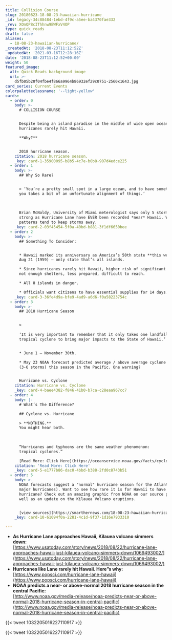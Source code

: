 ```yaml
---
title: Collision Course
slug: 20180823-18-08-23-hawaiian-hurricane
_id: legacy-34c88484-1ebd-4f9c-a5ee-ba4370fae332
_rev: XOnQP8cIThhnw9BWFxV4OP
type: quick_reads
draft: false
aliases:
  - 18-08-23-hawaiian-hurricane/
_createdAt: '2018-08-23T11:12:52Z'
_updatedAt: '2021-03-16T12:28:16Z'
date: '2018-08-23T11:12:52+00:00'
weight: 50
featured_image:
  alt: Quick Reads background image
  url: >-
    d5fb05b20f04fbe4f866a9964b86932ef29c0751-2560x1643.jpg
card_series: Current Events
colorpaletteclassname: '--light-yellow'
cards:
  - order: 0
    body: >-
      # COLLISION COURSE


      Despite being an island paradise in the middle of wide open ocean,
      hurricanes rarely hit Hawaii.  

      **Why?**


      2018 hurricane season.
    citation: 2018 hurricane season.
    _key: card-1-35900095-b8b5-4c7e-b0b8-907d4edce225
  - order: 1
    body: >-
      ## Why So Rare?


      > ‘You’re a pretty small spot in a large ocean, and to have something hit
      you takes a bit of an unfortunate alignment of things.’  
        
        
        
      Brian McNoldy, University of Miami meterologist says only 5 storms as
      strong as Hurricane Lane have EVER been recorded *near* Hawaii. Wind
      patterns tend to keep storms away.
    _key: card-2-03f45454-5f0a-40bd-b881-3f1df6650bee
  - order: 2
    body: >-
      ## Something To Consider:


      * Hawaii marked its anniversary as America’s 50th state **this week** on
      Aug 21 (1959) – only state that’s all islands.

      * Since hurricanes rarely hit Hawaii, higher risk of significant damage:
      not enough shelters, less prepared, difficult to reach.

      * All 8 islands in danger.

      * Officials want citizens to have essential supplies for 14 days.
    _key: card-3-36fe4d9a-bfe9-4ad9-a6d6-f0a58223754c
  - order: 3
    body: >-
      ## 2018 Hurricane Season


      >   
        
      ‘It is very important to remember that it only takes one landfalling
      tropical cyclone to bring major impacts to the State of Hawaii.’


      * June 1 – November 30th.

      * May 23 NOAA forecast predicted average / above average cyclone activity
      (3-6 storms) this season in the Pacific. One warning?


      Hurricane vs. Cyclone
    citation: Hurricane vs. Cyclone
    _key: card-4-baee4382-f846-41b0-b7ca-c28eaa967cc7
  - order: 4
    body: |-
      # What’s The Difference?

      ## Cyclone vs. Hurricane

      > **NOTHING.**  
      You might hear both.  
        
        
        
      “Hurricanes and typhoons are the same weather phenomenon:  
      tropical cyclones.”

      [Read More: Click Here](https://oceanservice.noaa.gov/facts/cyclone.html)
    citation: 'Read More: Click Here'
    _key: card-5-e1777b86-dac0-4bbd-b388-2fd0c8743b51
  - order: 5
    body: >-
      NOAA forecasts suggest a "normal" hurricane season for the Atlantic (0-2
      major hurricanes). Want to see how rare it is for Hawaii to have a
      hurricane? Check out an amazing graphic from NOAA on our source page as
      well as an update on the Kilauea Volcano eruptions.


      [view sources](https://smarthernews.com/18-08-23-hawaiian-hurricane/)
    _key: card-10-61094f0a-2281-4c1d-9f37-1d16e7933310

---
```

* **As Hurricane Lane approaches Hawaii, Kilauea volcano simmers down:**  
[https://www.usatoday.com/story/news/2018/08/22/hurricane-lane-approaches-hawaii-just-kilauea-volcano-simmers-down/1069493002/](https://www.usatoday.com/story/news/2018/08/22/hurricane-lane-approaches-hawaii-just-kilauea-volcano-simmers-down/1069493002/)
* **Hurricanes like Lane rarely hit Hawaii. Here”s why:**  
[https://www.popsci.com/hurricane-lane-hawaii](https://www.popsci.com/hurricane-lane-hawaii)
* **NOAA predicts a near- or above-normal 2018 hurricane season in the central Pacific:**  
[http://www.noaa.gov/media-release/noaa-predicts-near-or-above-normal-2018-hurricane-season-in-central-pacific](http://www.noaa.gov/media-release/noaa-predicts-near-or-above-normal-2018-hurricane-season-in-central-pacific)

{{< tweet 1032205016227110917 >}}

{{< tweet 1032205016227110917 >}}